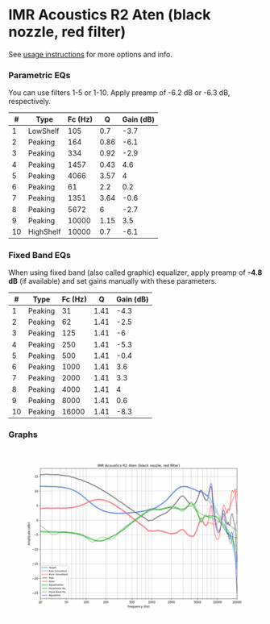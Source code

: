# IMR Acoustics R2 Aten (black nozzle, red filter)
See [usage instructions](https://github.com/jaakkopasanen/AutoEq#usage) for more options and info.

### Parametric EQs
You can use filters 1-5 or 1-10. Apply preamp of -6.2 dB or -6.3 dB, respectively.

|   # | Type      |   Fc (Hz) |    Q |   Gain (dB) |
|-----|-----------|-----------|------|-------------|
|   1 | LowShelf  |       105 | 0.7  |        -3.7 |
|   2 | Peaking   |       164 | 0.86 |        -6.1 |
|   3 | Peaking   |       334 | 0.92 |        -2.9 |
|   4 | Peaking   |      1457 | 0.43 |         4.6 |
|   5 | Peaking   |      4066 | 3.57 |         4   |
|   6 | Peaking   |        61 | 2.2  |         0.2 |
|   7 | Peaking   |      1351 | 3.64 |        -0.6 |
|   8 | Peaking   |      5672 | 6    |        -2.7 |
|   9 | Peaking   |     10000 | 1.15 |         3.5 |
|  10 | HighShelf |     10000 | 0.7  |        -6.1 |

### Fixed Band EQs
When using fixed band (also called graphic) equalizer, apply preamp of **-4.8 dB** (if available) and set gains manually with these parameters.

|   # | Type    |   Fc (Hz) |    Q |   Gain (dB) |
|-----|---------|-----------|------|-------------|
|   1 | Peaking |        31 | 1.41 |        -4.3 |
|   2 | Peaking |        62 | 1.41 |        -2.5 |
|   3 | Peaking |       125 | 1.41 |        -6   |
|   4 | Peaking |       250 | 1.41 |        -5.3 |
|   5 | Peaking |       500 | 1.41 |        -0.4 |
|   6 | Peaking |      1000 | 1.41 |         3.6 |
|   7 | Peaking |      2000 | 1.41 |         3.3 |
|   8 | Peaking |      4000 | 1.41 |         4   |
|   9 | Peaking |      8000 | 1.41 |         0.6 |
|  10 | Peaking |     16000 | 1.41 |        -8.3 |

### Graphs
![](./IMR%20Acoustics%20R2%20Aten%20(black%20nozzle,%20red%20filter).png)
